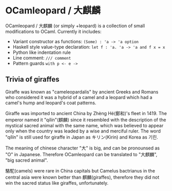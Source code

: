 OCamleopard / 大麒麟 
==================================

OCamleopard / 大麒麟 (or simply +leopard) is a collection of small modifications 
to OCaml. Currently it includes:

* Variant constructor as functions: `(Some) : 'a -> 'a option`
* Haskell style value-type declaration: `let f : 'a. 'a -> 'a and f x = x`
* Python like indentation rule
* Line comment: `/// comment`
* Pattern guards `with p <- e ->`

Trivia of giraffes
-----------------------------------

Giraffe was known as "cameleopardalis" by ancient Greeks and Romans 
who considered it was a hybrid of a camel and a leopard 
which had a camel's hump and leopard's coat patterns.

Giraffe was imported to ancient China by Zhèng Hé(鄭和)'s fleet in 1419.
The emperor named it "qílín"(麒麟) since it resembled with the description 
of the mystical sacred animal with the same name, which was believed 
to appear only when the country was leaded by a wise and merciful ruler. 
The word "qílín" is still used for giraffe in Japan as キリン(Kirin) 
and Korea as 기린.

The meaning of chinese character "大" is big, and can be pronounsed 
as "O" in Japanese. Therefore OCamleopard can be translated to "大麒麟",
"big sacred animal".

駱駝(camels) were rare in China capitals but Camelus bactrianus 
in the central asia were known better than 麒麟(giraffes), 
therefore they did not win the sacred status like giraffes, unfortunately.
